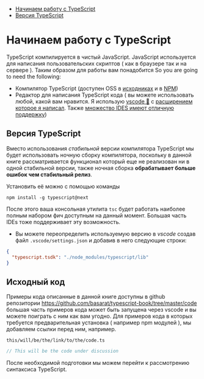 * [Начинаем работу с TypeScript](#getting-started-with-typescript)
* [Версия TypeScript](#typescript-version)

# Начинаем работу с TypeScript

TypeScript компилируется в чистый JavaScript. JavaScript используется для написания пользовательских скриптов ( как в браузере так и на сервере ). Таким образом для работы вам понадобится So you are going to need the following:

* Компилятор TypeScript (доступен OSS в [исходниках](https://github.com/Microsoft/TypeScript/) и в [NPM](https://www.npmjs.com/package/typescript))
* Редактор для написания TypeScript кода ( вы можете использовать любой, какой вам нравится. Я использую [vscode 🌹](https://code.visualstudio.com/) с [расширением которое я написал](https://marketplace.visualstudio.com/items?itemName=basarat.god). Также [множество IDES имеют отличную поддержку]( https://github.com/Microsoft/TypeScript/wiki/TypeScript-Editor-Support))


## Версия TypeScript

Вместо использования *стабильной* версии компилятора TypeScript мы будет использовать ночную сборку компилятора, поскольку в данной книге рассматривается функционал который еще не реализован ни в одной стабильной версии, также ночная сборка **обрабатывает больше ошибок чем стабильный релиз**.

Установить её можно с помощью команды

```
npm install -g typescript@next
```

После этого ваша консольная утилита `tsc` будет работать наиболее полным набором фич доступным на данный момент. Большая часть IDEs тоже поддерживает эту возможность.

* Вы можете переопределить используемую версию в *vscode* создав файл `.vscode/settings.json` и добавив в него следующие строки:

```json
{
  "typescript.tsdk": "./node_modules/typescript/lib"
}
```

## Исходный код
Примеры кода описанные в данной книге доступны в github репозитории https://github.com/basarat/typescript-book/tree/master/code большая часть примеров кода может быть запущена через vscode и вы можете поиграть с ним как вам угодно. Для примеров кода в которых требуется предварительная установка ( например npm модулей ), мы добавляем ссылки перед ним, например.

`this/will/be/the/link/to/the/code.ts`
```ts
// This will be the code under discussion
```

После необходимой подготовки мы можем перейти к рассмотрению синтаксиса TypeScript.
